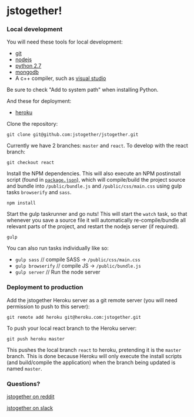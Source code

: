 # jstogether!

### Local development

You will need these tools for local development:

- [git](https://git-scm.com/)
- [nodejs](https://nodejs.org/)
- [python 2.7](https://www.python.org/)
- [mongodb](https://www.mongodb.org/downloads)
- A c++ compiler, such as [visual studio](https://www.visualstudio.com/)

Be sure to check "Add to system path" when installing Python.

And these for deployment:

- [heroku](https://heroku.com)

Clone the repository:

`git clone git@github.com:jstogether/jstogether.git`

Currently we have 2 branches: `master` and `react`.  To develop with the react branch:

`git checkout react`

Install the NPM dependencies.  This will also execute an NPM postinstall script (found in [`package.json`](https://github.com/jstogether/jstogether/blob/react/package.json)), which will compile/build the project source and bundle into `/public/bundle.js` and `/public/css/main.css` using gulp tasks `browserify` and `sass`.

`npm install`

Start the gulp taskrunner and go nuts!  This will start the `watch` task, so that whenever you save a source file it will automatically re-compile/bundle all relevant parts of the project, and restart the nodejs server (if required).

`gulp`

You can also run tasks individually like so:

- `gulp sass` // compile SASS -> `/public/css/main.css`
- `gulp browserify` // compile JS -> `/public/bundle.js`
- `gulp server` // Run the node server

### Deployment to production

Add the jstogether Heroku server as a git remote server (you will need permission to push to this server):

`git remote add heroku git@heroku.com:jstogether.git`

To push your local react branch to the Heroku server:

`git push heroku master`

This pushes the local branch `react` to heroku, pretending it is the `master` branch.  This is done because Heroku will only execute the install scripts (and build/compile the application) when the branch being updated is named `master`.

### Questions?

[jstogether on reddit](https://www.reddit.com/r/jstogether)

[jstogether on slack](https://jstogetherteam.slack.com/)
